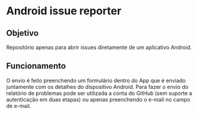 # Android issue reporter


## Objetivo
Repositório apenas para abrir issues diretamente de um aplicativo Android. 

## Funcionamento
O envio é feito preenchendo um formulário dentro do App que é enviado juntamente com os detalhes do dispositivo Android. Para fazer o envio do relatório de problemas pode ser utilizada a conta do GitHub (sem suporte a autenticação em duas etapas) ou apenas preenchendo o e-mail no campo de e-mail.
